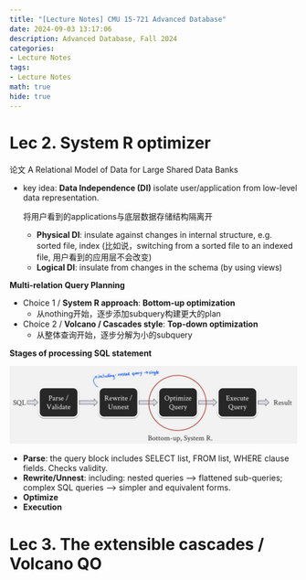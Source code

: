 ```yaml
---
title: "[Lecture Notes] CMU 15-721 Advanced Database"
date: 2024-09-03 13:17:06
description: Advanced Database, Fall 2024
categories:
- Lecture Notes
tags:
- Lecture Notes
math: true
hide: true
---
```




# Lec 2. System R optimizer

论文 A Relational Model of Data for Large Shared Data Banks

- key idea: **Data Independence (DI)** isolate user/application from low-level data representation.

  将用户看到的applications与底层数据存储结构隔离开

  - **Physical DI**: insulate against changes in internal structure, e.g. sorted file, index (比如说，switching from a sorted file to an indexed file, 用户看到的应用层不会改变)
  - **Logical DI**: insulate from changes in the schema (by using views)



**Multi-relation Query Planning**

- Choice 1 / **System R approach**: **Bottom-up optimization**
  - 从nothing开始，逐步添加subquery构建更大的plan
- Choice 2 / **Volcano / Cascades style**: **Top-down optimization**
  - 从整体查询开始，逐步分解为小的subquery



**Stages of processing SQL statement**

![](053_cmu_15721/sql-process-4stages.png)

- **Parse**: the query block includes SELECT list, FROM list, WHERE clause fields. Checks validity.
- **Rewrite/Unnest**: including: nested queries --> flattened sub-queries; complex SQL queries --> simpler and equivalent forms.
- **Optimize**
- **Execution**



# Lec 3. The extensible cascades / Volcano QO

